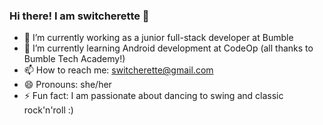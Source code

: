 ### Hi there! I am switcherette 👋

- 🔭 I’m currently working as a junior full-stack developer at Bumble
- 🌱 I’m currently learning Android development at CodeOp (all thanks to Bumble Tech Academy!)
- 📫 How to reach me: switcherette@gmail.com
- 😄 Pronouns: she/her
- ⚡ Fun fact: I am passionate about dancing to swing and classic rock'n'roll :)

<!--
**switcherette/switcherette** is a ✨ _special_ ✨ repository because its `README.md` (this file) appears on your GitHub profile.

Here are some ideas to get you started:

- 🔭 I’m currently working on ...
- 🌱 I’m currently learning ...
- 👯 I’m looking to collaborate on ...
- 🤔 I’m looking for help with ...
- 💬 Ask me about ...
- 📫 How to reach me: ...
- 😄 Pronouns: ...
- ⚡ Fun fact: ...
-->
